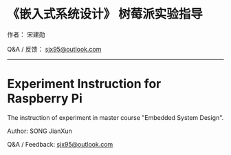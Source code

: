 # 《嵌入式系统设计》 树莓派实验指导

作者： 宋建勋

Q&A / 反馈： sjx95@outlook.com



---

# Experiment Instruction for Raspberry Pi

The instruction of experiment in master course "Embedded System Design".



Author: SONG JianXun

Q&A / Feedback: sjx95@outlook.com

